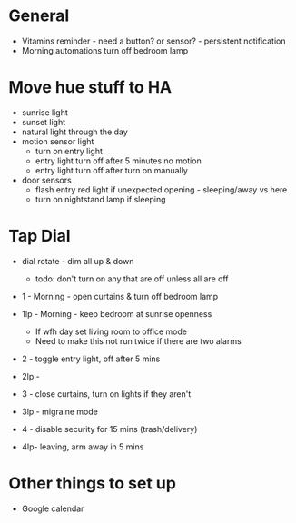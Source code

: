 # General
- Vitamins reminder - need a button? or sensor? - persistent notification
- Morning automations turn off bedroom lamp


# Move hue stuff to HA
 - sunrise light
 - sunset light
 - natural light through the day
 - motion sensor light
   - turn on entry light
   - entry light turn off after 5 minutes no motion
   - entry light turn off after turn on manually
 - door sensors
    - flash entry red light if unexpected opening - sleeping/away vs here
    - turn on nightstand lamp if sleeping



# Tap Dial
 - dial rotate - dim all up & down
    - todo: don't turn on any that are off unless all are off

 - 1 - Morning - open curtains & turn off bedroom lamp
 - 1lp - Morning - keep bedroom at sunrise openness
    - If wfh day set living room to office mode
    - Need to make this not run twice if there are two alarms

 - 2 - toggle entry light, off after 5 mins
 - 2lp -

 - 3 - close curtains, turn on lights if they aren't
 - 3lp - migraine mode

 - 4 - disable security for 15 mins (trash/delivery)
 - 4lp- leaving, arm away in 5 mins



# Other things to set up
- Google calendar
